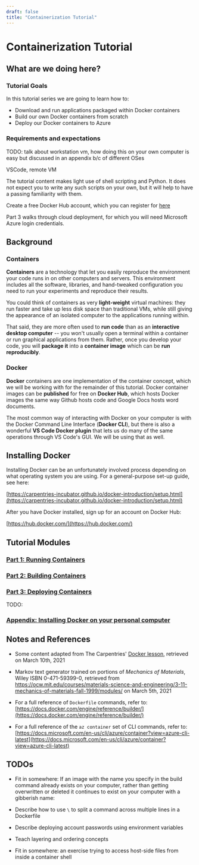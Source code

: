 ```yaml
---
draft: false
title: "Containerization Tutorial"
---
```


# Containerization Tutorial

## What are we doing here?

### Tutorial Goals

In this tutorial series we are going to learn how to:

- Download and run applications packaged within Docker containers
- Build our own Docker containers from scratch
- Deploy our Docker containers to Azure

### Requirements and expectations

TODO: talk about workstation vm, how doing this on your own computer is easy but discussed in an appendix b/c of different OSes


VSCode, remote VM

The tutorial content makes light use of shell scripting and Python. It does not expect you to write any such scripts on your own, but it will help to have a passing familiarity with them.

Create a free Docker Hub account, which you can register for [here](https://hub.docker.com/signup)

Part 3 walks through cloud deployment, for which you will need Microsoft Azure login credentials.


## Background

### Containers

**Containers** are a technology that let you easily reproduce the environment your code runs in on other computers and servers. This environment includes all the software, libraries, and hand-tweaked configuration you need to run your experiments and reproduce their results.

You could think of containers as very **light-weight** virtual machines: they run faster and take up less disk space than traditional VMs, while still giving the appearance of an isolated computer to the applications running within.

That said, they are more often used to **run code** than as an **interactive desktop computer** -- you won't usually open a terminal within a container or run graphical applications from them. Rather, once you develop your code, you will **package it** into a **container image** which can be **run reproducibly**.

### Docker

**Docker** containers are one implementation of the container concept, which we will be working with for the remainder of this tutorial. Docker container images can be **published** for free on **Docker Hub**, which hosts Docker images the same way Github hosts code and Google Docs hosts word documents.

The most common way of interacting with Docker on your computer is with the Docker Command Line Interface (**Docker CLI**), but there is also a wonderful **VS Code Docker plugin** that lets us do many of the same operations through VS Code's GUI. We will be using that as well.

## Installing Docker

Installing Docker can be an unfortunately involved process depending on what operating system you are using. For a general-purpose set-up guide, see here:

[https://carpentries-incubator.github.io/docker-introduction/setup.html](https://carpentries-incubator.github.io/docker-introduction/setup.html)

After you have Docker installed, sign up for an account on Docker Hub:

[https://hub.docker.com/](https://hub.docker.com/)

## Tutorial Modules

### [Part 1: Running Containers](01-running-containers)

### [Part 2: Building Containers](02-building-containers)

### [Part 3: Deploying Containers](03-deploying-containers)

TODO:
### [Appendix: Installing Docker on your personal computer](0a-local-installs)

## Notes and References

- Some content adapted from The Carpentries' [Docker lesson](https://carpentries-incubator.github.io/docker-introduction/), retrieved on March 10th, 2021

- Markov text generator trained on portions of *Mechanics of Materials*, Wiley ISBN 0-471-59399-0, retrieved from https://ocw.mit.edu/courses/materials-science-and-engineering/3-11-mechanics-of-materials-fall-1999/modules/ on March 5th, 2021

- For a full reference of `Dockerfile` commands, refer to:
  [https://docs.docker.com/engine/reference/builder/](https://docs.docker.com/engine/reference/builder/)

- For a full reference of the `az container` set of CLI commands, refer to:
  [https://docs.microsoft.com/en-us/cli/azure/container?view=azure-cli-latest](https://docs.microsoft.com/en-us/cli/azure/container?view=azure-cli-latest)

## TODOs

- Fit in somewhere: If an image with the name you specify in the build command already exists on your computer, rather than getting overwritten or deleted it continues to exist on your computer with a gibberish name:

- Describe how to use `\` to split a command across multiple lines in a Dockerfile

- Describe deploying account passwords using environment variables

- Teach layering and ordering concepts

- Fit in somewhere: an exercise trying to access host-side files from inside a container shell
